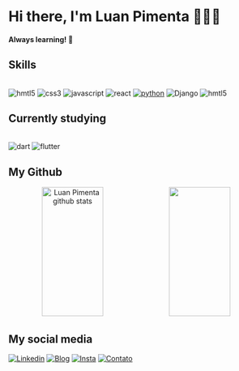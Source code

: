 # Hi there, I'm Luan Pimenta 👨‍💻😎
#### Always learning! 🫡
## Skills

<div style="display: inline-block"><br/>
  <img aling="center" alt="hmtl5" src="https://img.shields.io/badge/HTML5-E34F26?style=for-the-badge&logo=html5&logoColor=white">
  <img aling="center" alt="css3" src="https://img.shields.io/badge/CSS3-1572B6?style=for-the-badge&logo=css3&logoColor=white"> 
  <img aling="center" alt="javascript" src="https://img.shields.io/badge/JavaScript-323330?style=for-the-badge&logo=javascript&logoColor=F7DF1E"> 
  <img aling="center" alt="react" src="https://img.shields.io/badge/React-20232A?style=for-the-badge&logo=react&logoColor=61DAFB"> 
  <a href="https://github.com/pimentaluan/exercicios-python"><img aling="center" alt="python" src="https://img.shields.io/badge/Python-14354C?style=for-the-badge&logo=python&logoColor=white"></a>
  <img aling="center" alt="Django" src="https://img.shields.io/badge/django-%23092E20.svg?style=for-the-badge&logo=django&logoColor=white"> 
  <img aling="center" alt="hmtl5" src="https://img.shields.io/badge/GIT-f05639?style=for-the-badge&logo=git&logoColor=white">
</div>

## Currently studying
<div style="display: inline-block"><br/>
      <img aling="center" alt="dart" src="https://img.shields.io/badge/Dart-0175C2?style=for-the-badge&logo=dart&logoColor=white"> 
      <img aling="center" alt="flutter" src="https://img.shields.io/badge/Flutter-02569B?style=for-the-badge&logo=flutter&logoColor=white"> 
</div>

## My Github
<div align="center">  
  <img width="49%" height="255px" src="https://github-readme-stats.vercel.app/api?username=pimentaluan&show_icons=true&count_private=true&hide_border=true&title_color=FFFFFF&icon_color=000000&text_color=FFFFFF&bg_color=0493FB" alt="Luan Pimenta github stats" /> 
  <img width="49%" height="255px" src="https://github-readme-stats.vercel.app/api/top-langs/?username=pimentaluan&layout=donut&hide_border=true&title_color=FFFFFF&text_color=FFFFFF&bg_color=0493FB" />
</div>

## My social media
[![Linkedin](https://img.shields.io/badge/LinkedIn-0077B5?style=for-the-badge&logo=linkedin&logoColor=white)](https://www.linkedin.com/in/luan-pimenta-fernandes-ab027326a/)
[![Blog](https://img.shields.io/website?label=luanpimenta.com&style=for-the-badge&url=https://luanpimenta.com/)](https://www.luanpimenta.com/)
[![Insta](https://img.shields.io/badge/Instagram-E4405F?style=for-the-badge&logo=instagram&logoColor=white)](https://www.instagram.com/luanpimentadev/)
[![Contato](https://img.shields.io/badge/WhatsApp-25D366?style=for-the-badge&logo=whatsapp&logoColor=white)](https://wa.me/5583999990675)

